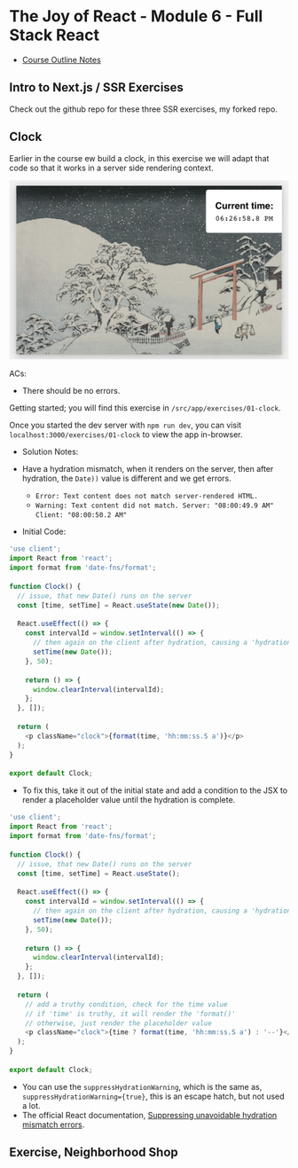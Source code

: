 # The Joy of React - Module 6 - Full Stack React

- [Course Outline Notes](../course-notes.md)

## Intro to Next.js / SSR Exercises

Check out the github repo for these three SSR exercises, my forked repo.

## Clock

Earlier in the course ew build a clock, in this exercise we will adapt that code so that it works in a server side rendering context.

![Clock](images/image-19.png)

ACs:

- There should be no errors.

Getting started; you will find this exercise in `/src/app/exercises/01-clock`.

Once you started the dev server with `npm run dev`, you can visit `localhost:3000/exercises/01-clock` to view the app in-browser.

- Solution Notes:

- Have a hydration mismatch, when it renders on the server, then after hydration, the `Date))` value is different and we get errors.
  - `Error: Text content does not match server-rendered HTML.`
  - `Warning: Text content did not match. Server: "08:00:49.9 AM" Client: "08:00:50.2 AM"`

- Initial Code:

```JAVASCRIPT
'use client';
import React from 'react';
import format from 'date-fns/format';

function Clock() {
  // issue, that new Date() runs on the server
  const [time, setTime] = React.useState(new Date());

  React.useEffect(() => {
    const intervalId = window.setInterval(() => {
      // then again on the client after hydration, causing a 'hydration mismatch'
      setTime(new Date());
    }, 50);

    return () => {
      window.clearInterval(intervalId);
    };
  }, []);

  return (
    <p className="clock">{format(time, 'hh:mm:ss.S a')}</p>
  );
}

export default Clock;

```

- To fix this, take it out of the initial state and add a condition to the JSX to render a placeholder value until the hydration is complete.

```JAVASCRIPT
'use client';
import React from 'react';
import format from 'date-fns/format';

function Clock() {
  // issue, that new Date() runs on the server
  const [time, setTime] = React.useState();

  React.useEffect(() => {
    const intervalId = window.setInterval(() => {
      // then again on the client after hydration, causing a 'hydration mismatch'
      setTime(new Date());
    }, 50);

    return () => {
      window.clearInterval(intervalId);
    };
  }, []);

  return (
    // add a truthy condition, check for the time value
    // if 'time' is truthy, it will render the 'format()'
    // otherwise, just render the placeholder value
    <p className="clock">{time ? format(time, 'hh:mm:ss.S a') : '--'}</p>
  );
}

export default Clock;
```

- You can use the `suppressHydrationWarning`, which is the same as, `suppressHydrationWarning={true}`, this is an escape hatch, but not used a lot.
- The official React documentation, [Suppressing unavoidable hydration mismatch errors](https://react.dev/reference/react-dom/client/hydrateRoot#suppressing-unavoidable-hydration-mismatch-errors).

## Exercise, Neighborhood Shop
